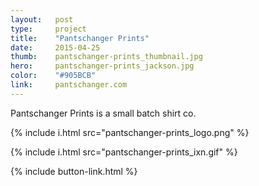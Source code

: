 ```yaml
---
layout:   post
type:     project
title:    "Pantschanger Prints"
date:     2015-04-25
thumb:    pantschanger-prints_thumbnail.jpg
hero:     pantschanger-prints_jackson.jpg
color:    "#905BCB"
link:     pantschanger.com
---
```



Pantschanger Prints is a small batch shirt co.

{% include i.html src="pantschanger-prints_logo.png" %}

{% include i.html src="pantschanger-prints_ixn.gif" %}

{% include button-link.html %}
